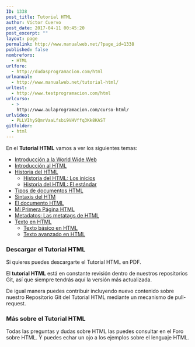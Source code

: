 ```yaml
---
ID: 1338
post_title: Tutorial HTML
author: Víctor Cuervo
post_date: 2017-04-11 00:45:20
post_excerpt: ""
layout: page
permalink: http://www.manualweb.net/?page_id=1338
published: false
nombreforo:
  - HTML
urlforo:
  - http://dudasprogramacion.com/html
urlmanual:
  - http://www.manualweb.net/tutorial-html/
urltest:
  - http://www.testprogramacion.com/html
urlcurso:
  - >
    http://www.aulaprogramacion.com/curso-html/
urlvideo:
  - PLLVIhySQmrVaaLfsbi9VHVffq3Kk8KAST
gitfolder:
  - html
---
```

En el **Tutorial HTML** vamos a ver los siguientes temas:

*   [Introducción a la World Wide Web][1]
*   [Introducción al HTML][2]
*   [Historia del HTML][3] 
    *   [Historia del HTML: Los inicios][4]
    *   [Historia del HTML: El estándar][5]
*   [Tipos de documentos HTML][6]
*   [Sintaxis del HTM][7]
*   [El documento HTML][8]
*   [Mi Primera Página HTML][9]
*   [Metadatos: Las metatags de HTML][10]
*   [Texto en HTML][11] 
    *   [Texto básico en HTML][12]
    *   [Texto avanzado en HTML][13]

### Descargar el Tutorial HTML

Si quieres puedes descargarte el Tutorial HTML en PDF.

El **tutorial HTML** está en constante revisión dentro de nuestros repositorios Git, así que siempre tendrás aquí la versión más actualizada.

De igual manera puedes contribuir incluyendo nuevo contenido sobre nuestro Repositorio Git del Tutorial HTML mediante un mecanismo de pull-request.

### Más sobre el Tutorial HTML

Todas las preguntas y dudas sobre HTML las puedes consultar en el Foro sobre HTML. Y puedes echar un ojo a los ejemplos sobre el lenguaje HTML.

 [1]: http://www.manualweb.net/html/introduccion-a-la-world-wide-web/
 [2]: http://www.manualweb.net/html/introduccion-al-html/
 [3]: http://www.manualweb.net/html/historia-del-html/
 [4]: http://www.manualweb.net/html/historia-del-html-los-inicios/
 [5]: http://www.manualweb.net/html/historia-del-html-el-estandar/
 [6]: http://www.manualweb.net/html/tipos-documentos-html/
 [7]: http://www.manualweb.net/html/sintaxis-del-html/
 [8]: http://www.manualweb.net/html/documento-html/
 [9]: http://www.manualweb.net/html/primera-pagina-html/
 [10]: http://www.manualweb.net/html/metadatos-las-metatags-html/
 [11]: http://www.manualweb.net/html/texto-html/
 [12]: http://www.manualweb.net/html/texto-basico-html/
 [13]: http://www.manualweb.net/html/texto-avanzado-html/